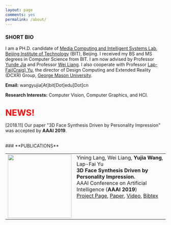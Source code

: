 ```yaml
---
layout: page
comments: yes
permalink: /about/
---
```


### **SHORT BIO**

I am a PH.D. candidate of [Media Computing and Intelligent Systems Lab](http://iitlab.bit.edu.cn/mcislab/), 
[Beijing Institute of Technology](http://www.bit.edu.cn/) (BIT), Beijing. I received my BS and MS degrees in Computer Science from BIT. 
I am now advised by Professor [Yunde Jia](http://iitlab.bit.edu.cn/mcislab/~jiayunde/) and Professor 
[Wei Liang](http://iitlab.bit.edu.cn/mcislab/~liangwei/). I also cooperate with Professor [Lap-Fai(Craig) Yu](https://craigyuyu.github.io/home/), 
the director of Design Computing and Extended Reality (DCXR) Group, [George Mason University](http://www.gmu.edu/).

**Email:** wangyujia[At]bit[Dot]edu[Dot]cn

**Research Interests:** Computer Vision, Computer Graphics, and HCI.
<br><br>

<span style="color:red;font-size:27px"><strong>NEWS!</strong></span>

[2018.11] Our paper "3D Face Synthesis Driven by Personality Impression" was accepted by **AAAI 2019**.

<br>
### **PUBLICATIONS**

<table>

<tr>
						<td valign="top" width="200px">
							<img src="https://github.com/bitwangyujia/home/blob/master/face-m.gif?raw=true" width="200">
						</td>
						<td valign="top">
							<tf1>Yining Lang, Wei Liang, <b>Yujia Wang</b>, Lap-Fai Yu</tf1><br>
							<tf1><strong>3D Face Synthesis Driven by Personality Impression.</strong></tf1><br>
							<tf1>AAAI Conference on Artificial Intelligence (<strong>AAAI 2019</strong>)</tf1><br>
							<tf1><a href="http://iitlab.bit.edu.cn/mcislab/~liangwei/projects/face/" target="_blank" rel="nofollow">Project Page</a>, <a href="http://iitlab.bit.edu.cn/mcislab/~liangwei/projects/face/aaai19-face_v8.pdf" target="_blank" rel="nofollow">Paper</a>, <a href="https://youtu.be/YHbn7A2dNi0" target="_blank" rel="nofollow">Video</a>, <a href="./all_bib.html#personality_face" target="_blank" rel="nofollow">Bibtex</a></tf1><br>
						</td>						
					</tr>
					
		
</table>




